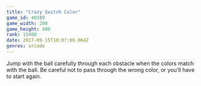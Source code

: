 ```yaml
---
title: "Crazy Switch Color"
game_id: 40389
game_width: 200
game_height: 400
rank: 15400
date: 2017-09-15T10:07:09.064Z
genres: arcade
---
```

Jump with the ball carefully through each obstacle when the colors match with the ball. Be careful not to pass through the wrong color, or you’ll have to start again.